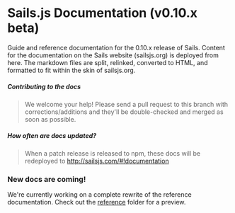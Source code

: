 # Sails.js Documentation (v0.10.x beta)


Guide and reference documentation for the 0.10.x release of Sails.  Content for the documentation on the Sails website (sailsjs.org) is deployed from here.  The markdown files are split, relinked, converted to HTML, and formatted to fit within the skin of sailsjs.org.


##### Contributing to the docs
> We welcome your help!  Please send a pull request to this branch with corrections/additions and they'll be double-checked and merged as soon as possible.

##### How often are docs updated?
> When a patch release is released to npm, these docs will be redeployed to http://sailsjs.com/#!documentation


### New docs are coming!

We're currently working on a complete rewrite of the reference documentation.
Check out the [reference](https://github.com/balderdashy/sails-docs/tree/0.9/reference) folder for a preview.

